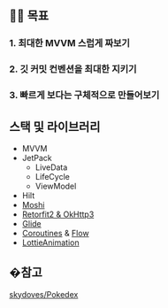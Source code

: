 ## ☝🏻 목표

### 1. 최대한 MVVM 스럽게 짜보기

### 2. 깃 커밋 컨벤션을 최대한 지키기

### 3. 빠르게 보다는 구체적으로 만들어보기

## 스택 및 라이브러리

- MVVM
- JetPack
    - LiveData
    - LifeCycle
    - ViewModel
- Hilt
- [Moshi](https://github.com/square/moshi/)
- [Retorfit2 & OkHttp3](https://github.com/square/retrofit)
- [Glide](https://github.com/bumptech/glide)
- [Coroutines](https://github.com/Kotlin/kotlinx.coroutines) & [Flow](https://kotlin.github.io/kotlinx.coroutines/kotlinx-coroutines-core/kotlinx.coroutines.flow/)
- [LottieAnimation](https://github.com/airbnb/lottie-ios)

## �참고

[skydoves/Pokedex](https://github.com/skydoves/Pokedex)
